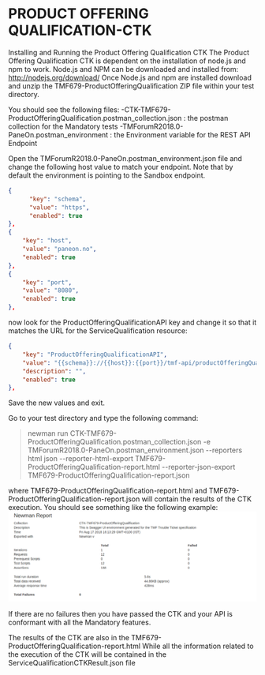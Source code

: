 # PRODUCT OFFERING QUALIFICATION-CTK
Installing and Running the Product Offering Qualification CTK
The Product Offering Qualification CTK is dependent on the installation of node.js and npm to work.
Node.js and NPM can be downloaded and installed from:
http://nodejs.org/download/ 
Once Node.js and npm are installed download and unzip the TMF679-ProductOfferingQualification ZIP file within your test directory.

You should see the following files:
-CTK-TMF679-ProductOfferingQualification.postman_collection.json : the postman collection for the Mandatory tests
-TMForumR2018.0-PaneOn.postman_environment : the Environment variable for the REST API Endpoint

Open the TMForumR2018.0-PaneOn.postman_environment.json file and change the following host value to match your endpoint. Note that by default the environment is pointing to the Sandbox endpoint. 
```json
{
      "key": "schema",
      "value": "https",
      "enabled": true
},
{
	"key": "host",
	"value": "paneon.no",
	"enabled": true
},
{
	"key": "port",
	"value": "8080",
	"enabled": true
},
```
now look for the ProductOfferingQualificationAPI key and change it so that it matches the URL for the ServiceQualification resource:
```json
{
	"key": "ProductOfferingQualificationAPI",
	"value": "{{schema}}://{{host}}:{{port}}/tmf-api/productOfferingQualificationManagement/v1",
	"description": "",
	"enabled": true
},
```
Save the new values and exit.

Go to your test directory and type the following command:

> newman run CTK-TMF679-ProductOfferingQualification.postman_collection.json -e TMForumR2018.0-PaneOn.postman_environment.json --reporters html json --reporter-html-export TMF679-ProductOfferingQualification-report.html --reporter-json-export TMF679-ProductOfferingQualification-report.json

where TMF679-ProductOfferingQualification-report.html and TMF679-ProductOfferingQualification-report.json will contain the results of the CTK execution. You should see something like the following example:
![CTK Example Image](https://github.com/henfen/CTKFILES/blob/master/TMF679-ProductOfferingQualification/Output-Example.png)


If there are no failures then you have passed the CTK and your API is conformant with all
the Mandatory features.

The results of the CTK are also in  the TMF679-ProductOfferingQualification-report.html
While all the information related to the execution of the CTK will be contained in the ServiceQualificationCTKResult.json file



